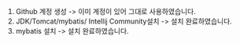 1. Github 계정 생성
   -> 이미 계정이 있어 그대로 사용하였습니다.
2. JDK/Tomcat/mybatis/ Intellij Community설치
   -> 설치 완료하였습니다.
3. mybatis 설치
   -> 설치 완료하였습니다.
